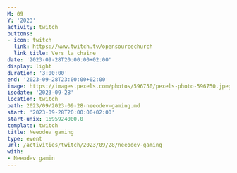 ```yaml
---
M: 09
Y: '2023'
activity: twitch
buttons:
- icon: twitch
  link: https://www.twitch.tv/opensourcechurch
  link_title: Vers la chaine
date: '2023-09-28T20:00:00+02:00'
display: light
duration: '3:00:00'
end: '2023-09-28T23:00:00+02:00'
image: https://images.pexels.com/photos/596750/pexels-photo-596750.jpeg
isodate: '2023-09-28'
location: twitch
path: 2023/09/2023-09-28-neeodev-gaming.md
start: '2023-09-28T20:00:00+02:00'
start-unix: 1695924000.0
template: twitch
title: Neeodev gaming
type: event
url: /activities/twitch/2023/09/28/neeodev-gaming
with:
- Neeodev gamin
---
```

